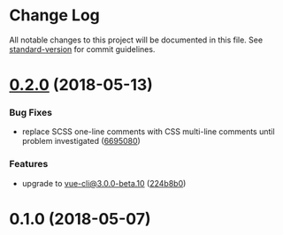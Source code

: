 # Change Log

All notable changes to this project will be documented in this file. See [standard-version](https://github.com/conventional-changelog/standard-version) for commit guidelines.

<a name="0.2.0"></a>
# [0.2.0](https://github.com/webdenim/vue-cli-plugin-material/compare/0.1.0...0.2.0) (2018-05-13)


### Bug Fixes

* replace SCSS one-line comments with CSS multi-line comments until problem investigated ([6695080](https://github.com/webdenim/vue-cli-plugin-material/commit/6695080))


### Features

* upgrade to vue-cli@3.0.0-beta.10 ([224b8b0](https://github.com/webdenim/vue-cli-plugin-material/commit/224b8b0))



<a name="0.1.0"></a>
# 0.1.0 (2018-05-07)
